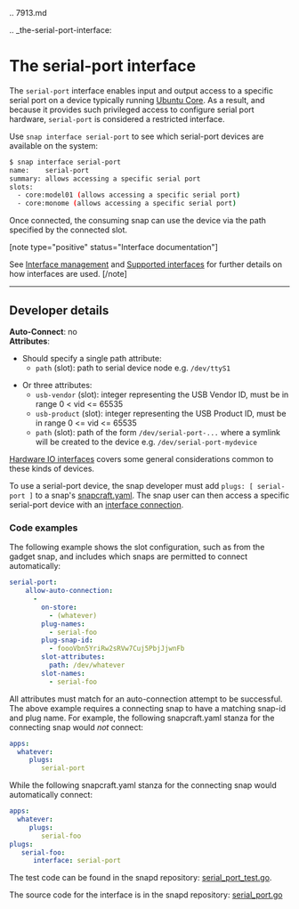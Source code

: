.. 7913.md

.. _the-serial-port-interface:

# The serial-port interface

The `serial-port` interface enables input and output access to a specific serial port on a device typically running [Ubuntu Core](glossary.md#the-serial-port-interface-heading--ubuntu-core). As a result, and because it provides such privileged access to configure serial port hardware,  `serial-port` is considered a restricted interface.

Use  `snap interface serial-port` to see which serial-port devices are available on the system:

```bash
$ snap interface serial-port
name:    serial-port
summary: allows accessing a specific serial port
slots:
  - core:model01 (allows accessing a specific serial port)
  - core:monome (allows accessing a specific serial port)
```

Once connected, the consuming snap can use the device via the path specified by the connected slot.

[note type="positive" status="Interface documentation"]

See [Interface management](interface-management.md) and [Supported interfaces](supported-interfaces.md) for further details on how interfaces are used.
[/note]

---

<h2 id='the-serial-port-interface-heading--dev-details'>Developer details </h2>

**Auto-Connect**: no</br>
**Attributes**:
  - Should specify a single path attribute:
    * `path` (slot): path to serial device node e.g. `/dev/ttyS1`

* Or three attributes:
    * `usb-vendor` (slot): integer representing the USB Vendor ID, must be in range 0 < vid <= 65535
    * `usb-product` (slot): integer representing the USB Product ID, must be in range 0 <= vid <= 65535
    * `path` (slot): path of the form `/dev/serial-port-...` where a symlink will be created to the device e.g. `/dev/serial-port-mydevice`

[Hardware IO interfaces](hardware-io-interfaces.md) covers some general considerations common to these kinds of devices.


To use a serial-port device, the snap developer must add `plugs: [ serial-port ]` to a snap's [snapcraft.yaml](the-snapcraft-yaml-schema.md). The snap user can then access a specific serial-port device with an [interface connection](interface-management.md#the-serial-port-interface-heading--manual-connections).

<h3 id='the-serial-port-interface-heading--code-examples'>Code examples</h3>

The following example shows the slot configuration, such as from the gadget snap, and includes  which snaps are permitted to connect automatically:

```yaml
serial-port:
    allow-auto-connection:
      -
        on-store:
          - (whatever)
        plug-names:
          - serial-foo
        plug-snap-id:
          - foooVbn5YriRw2sRVw7Cuj5PbjJjwnFb
        slot-attributes:
          path: /dev/whatever
        slot-names:
          - serial-foo
```

All attributes must match for an auto-connection attempt to be successful. The above example requires a connecting snap to have a matching snap-id and plug name. For example, the following snapcraft.yaml stanza for the connecting snap would _not_ connect:

```yaml
apps:
  whatever:
     plugs:
        serial-port
```

While the following snapcraft.yaml stanza for the connecting snap would automatically connect:

```yaml
apps:
  whatever:
     plugs:
        serial-foo
plugs:
   serial-foo:
      interface: serial-port
```

The test code can be found in the snapd repository:
[serial_port_test.go](https://github.com/snapcore/snapd/blob/master/interfaces/builtin/serial_port_test.go).

The source code for the interface is in the snapd repository:
[serial_port.go](https://github.com/snapcore/snapd/blob/master/interfaces/builtin/serial_port.go)</br>